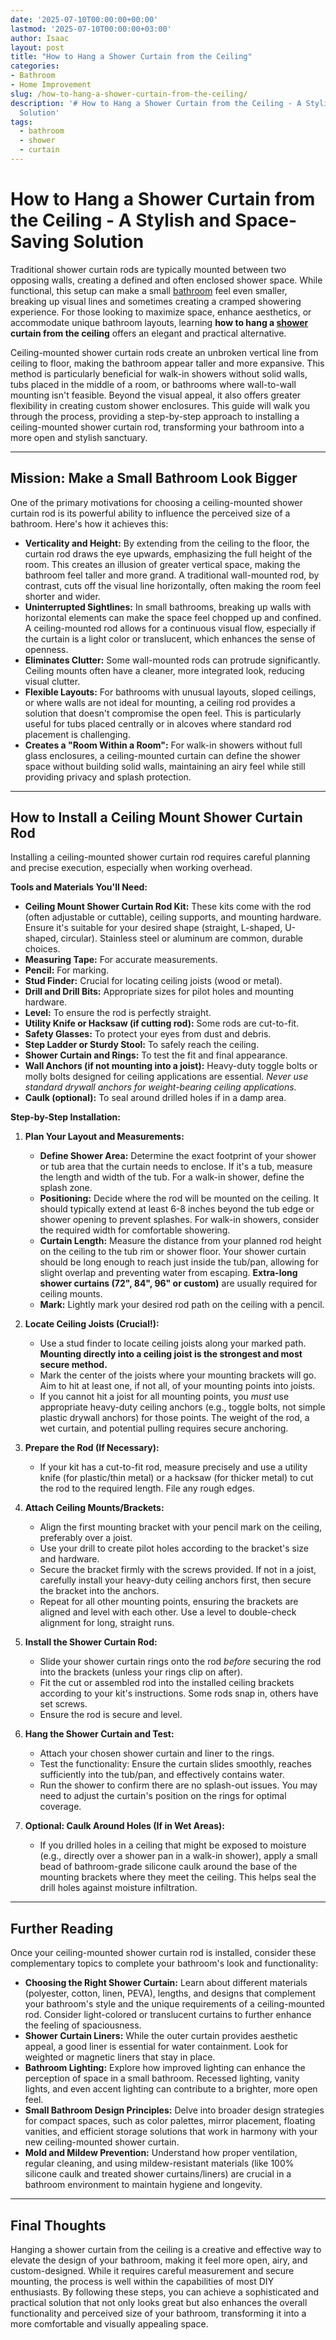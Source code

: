 ```yaml
---
date: '2025-07-10T00:00:00+00:00'
lastmod: '2025-07-10T00:00:00+03:00'
author: Isaac
layout: post
title: "How to Hang a Shower Curtain from the Ceiling"
categories:
- Bathroom
- Home Improvement
slug: /how-to-hang-a-shower-curtain-from-the-ceiling/
description: '# How to Hang a Shower Curtain from the Ceiling - A Stylish and Space-Saving
  Solution'
tags: 
  - bathroom
  - shower
  - curtain
---
```

# How to Hang a Shower Curtain from the Ceiling - A Stylish and Space-Saving Solution

Traditional shower curtain rods are typically mounted between two opposing walls, creating a defined and often enclosed shower space. While functional, this setup can make a small [bathroom](/posts/shower-wall-panels/) feel even smaller, breaking up visual lines and sometimes creating a cramped showering experience. For those looking to maximize space, enhance aesthetics, or accommodate unique bathroom layouts, learning **how to hang a [shower](/posts/a-shower-wand-made-to-clean-your-tub/) curtain from the ceiling** offers an elegant and practical alternative.

Ceiling-mounted shower curtain rods create an unbroken vertical line from ceiling to floor, making the bathroom appear taller and more expansive. This method is particularly beneficial for walk-in showers without solid walls, tubs placed in the middle of a room, or bathrooms where wall-to-wall mounting isn't feasible. Beyond the visual appeal, it also offers greater flexibility in creating custom shower enclosures. This guide will walk you through the process, providing a step-by-step approach to installing a ceiling-mounted shower curtain rod, transforming your bathroom into a more open and stylish sanctuary.

---

## Mission: Make a Small Bathroom Look Bigger

One of the primary motivations for choosing a ceiling-mounted shower curtain rod is its powerful ability to influence the perceived size of a bathroom. Here's how it achieves this:

* **Verticality and Height:** By extending from the ceiling to the floor, the curtain rod draws the eye upwards, emphasizing the full height of the room. This creates an illusion of greater vertical space, making the bathroom feel taller and more grand. A traditional wall-mounted rod, by contrast, cuts off the visual line horizontally, often making the room feel shorter and wider.
* **Uninterrupted Sightlines:** In small bathrooms, breaking up walls with horizontal elements can make the space feel chopped up and confined. A ceiling-mounted rod allows for a continuous visual flow, especially if the curtain is a light color or translucent, which enhances the sense of openness.
* **Eliminates Clutter:** Some wall-mounted rods can protrude significantly. Ceiling mounts often have a cleaner, more integrated look, reducing visual clutter.
* **Flexible Layouts:** For bathrooms with unusual layouts, sloped ceilings, or where walls are not ideal for mounting, a ceiling rod provides a solution that doesn't compromise the open feel. This is particularly useful for tubs placed centrally or in alcoves where standard rod placement is challenging.
* **Creates a "Room Within a Room":** For walk-in showers without full glass enclosures, a ceiling-mounted curtain can define the shower space without building solid walls, maintaining an airy feel while still providing privacy and splash protection.

---

## How to Install a Ceiling Mount Shower Curtain Rod

Installing a ceiling-mounted shower curtain rod requires careful planning and precise execution, especially when working overhead.

**Tools and Materials You'll Need:**

* **Ceiling Mount Shower Curtain Rod Kit:** These kits come with the rod (often adjustable or cuttable), ceiling supports, and mounting hardware. Ensure it's suitable for your desired shape (straight, L-shaped, U-shaped, circular). Stainless steel or aluminum are common, durable choices.
* **Measuring Tape:** For accurate measurements.
* **Pencil:** For marking.
* **Stud Finder:** Crucial for locating ceiling joists (wood or metal).
* **Drill and Drill Bits:** Appropriate sizes for pilot holes and mounting hardware.
* **Level:** To ensure the rod is perfectly straight.
* **Utility Knife or Hacksaw (if cutting rod):** Some rods are cut-to-fit.
* **Safety Glasses:** To protect your eyes from dust and debris.
* **Step Ladder or Sturdy Stool:** To safely reach the ceiling.
* **Shower Curtain and Rings:** To test the fit and final appearance.
* **Wall Anchors (if not mounting into a joist):** Heavy-duty toggle bolts or molly bolts designed for ceiling applications are essential. *Never use standard drywall anchors for weight-bearing ceiling applications.*
* **Caulk (optional):** To seal around drilled holes if in a damp area.

**Step-by-Step Installation:**

1.  **Plan Your Layout and Measurements:**
    * **Define Shower Area:** Determine the exact footprint of your shower or tub area that the curtain needs to enclose. If it's a tub, measure the length and width of the tub. For a walk-in shower, define the splash zone.
    * **Positioning:** Decide where the rod will be mounted on the ceiling. It should typically extend at least 6-8 inches beyond the tub edge or shower opening to prevent splashes. For walk-in showers, consider the required width for comfortable showering.
    * **Curtain Length:** Measure the distance from your planned rod height on the ceiling to the tub rim or shower floor. Your shower curtain should be long enough to reach just inside the tub/pan, allowing for slight overlap and preventing water from escaping. **Extra-long shower curtains (72", 84", 96" or custom)** are usually required for ceiling mounts.
    * **Mark:** Lightly mark your desired rod path on the ceiling with a pencil.

2.  **Locate Ceiling Joists (Crucial!):**
    * Use a stud finder to locate ceiling joists along your marked path. **Mounting directly into a ceiling joist is the strongest and most secure method.**
    * Mark the center of the joists where your mounting brackets will go. Aim to hit at least one, if not all, of your mounting points into joists.
    * If you cannot hit a joist for all mounting points, you *must* use appropriate heavy-duty ceiling anchors (e.g., toggle bolts, not simple plastic drywall anchors) for those points. The weight of the rod, a wet curtain, and potential pulling requires secure anchoring.

3.  **Prepare the Rod (If Necessary):**
    * If your kit has a cut-to-fit rod, measure precisely and use a utility knife (for plastic/thin metal) or a hacksaw (for thicker metal) to cut the rod to the required length. File any rough edges.

4.  **Attach Ceiling Mounts/Brackets:**
    * Align the first mounting bracket with your pencil mark on the ceiling, preferably over a joist.
    * Use your drill to create pilot holes according to the bracket's size and hardware.
    * Secure the bracket firmly with the screws provided. If not in a joist, carefully install your heavy-duty ceiling anchors first, then secure the bracket into the anchors.
    * Repeat for all other mounting points, ensuring the brackets are aligned and level with each other. Use a level to double-check alignment for long, straight runs.

5.  **Install the Shower Curtain Rod:**
    * Slide your shower curtain rings onto the rod *before* securing the rod into the brackets (unless your rings clip on after).
    * Fit the cut or assembled rod into the installed ceiling brackets according to your kit's instructions. Some rods snap in, others have set screws.
    * Ensure the rod is secure and level.

6.  **Hang the Shower Curtain and Test:**
    * Attach your chosen shower curtain and liner to the rings.
    * Test the functionality: Ensure the curtain slides smoothly, reaches sufficiently into the tub/pan, and effectively contains water.
    * Run the shower to confirm there are no splash-out issues. You may need to adjust the curtain's position on the rings for optimal coverage.

7.  **Optional: Caulk Around Holes (If in Wet Areas):**
    * If you drilled holes in a ceiling that might be exposed to moisture (e.g., directly over a shower pan in a walk-in shower), apply a small bead of bathroom-grade silicone caulk around the base of the mounting brackets where they meet the ceiling. This helps seal the drill holes against moisture infiltration.

---

## Further Reading

Once your ceiling-mounted shower curtain rod is installed, consider these complementary topics to complete your bathroom's look and functionality:

* **Choosing the Right Shower Curtain:** Learn about different materials (polyester, cotton, linen, PEVA), lengths, and designs that complement your bathroom's style and the unique requirements of a ceiling-mounted rod. Consider light-colored or translucent curtains to further enhance the feeling of spaciousness.
* **Shower Curtain Liners:** While the outer curtain provides aesthetic appeal, a good liner is essential for water containment. Look for weighted or magnetic liners that stay in place.
* **Bathroom Lighting:** Explore how improved lighting can enhance the perception of space in a small bathroom. Recessed lighting, vanity lights, and even accent lighting can contribute to a brighter, more open feel.
* **Small Bathroom Design Principles:** Delve into broader design strategies for compact spaces, such as color palettes, mirror placement, floating vanities, and efficient storage solutions that work in harmony with your new ceiling-mounted shower curtain.
* **Mold and Mildew Prevention:** Understand how proper ventilation, regular cleaning, and using mildew-resistant materials (like 100% silicone caulk and treated shower curtains/liners) are crucial in a bathroom environment to maintain hygiene and longevity.

---

## Final Thoughts

Hanging a shower curtain from the ceiling is a creative and effective way to elevate the design of your bathroom, making it feel more open, airy, and custom-designed. While it requires careful measurement and secure mounting, the process is well within the capabilities of most DIY enthusiasts. By following these steps, you can achieve a sophisticated and practical solution that not only looks great but also enhances the overall functionality and perceived size of your bathroom, transforming it into a more comfortable and visually appealing space.
